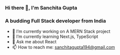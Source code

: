 ### Hi there 👋, I'm Sanchita Gupta
### A budding Full Stack developer from India


- 🔭 I’m currently working on A MERN Stack project
- 🌱 I’m currently learning Next.js, TypeScript
- 💬 Ask me about React
- 📫 How to reach me: sanchitagupta194@gmail.com
